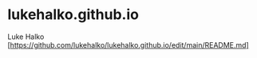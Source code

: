 # lukehalko.github.io

Luke Halko 
[https://github.com/lukehalko/lukehalko.github.io/edit/main/README.md]
